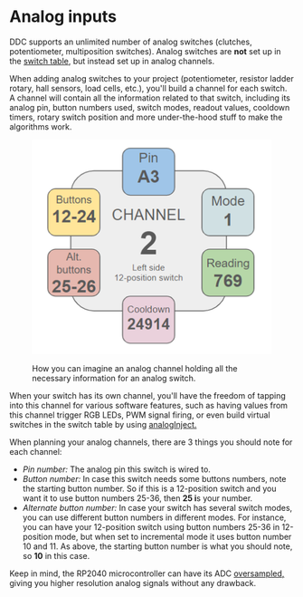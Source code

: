 # Analog inputs

DDC supports an unlimited number of analog switches (clutches, potentiometer, multiposition switches). Analog switches are **not** set up in the [switch table](../switch-inputs/matrix.md#planning-the-switch-table), but instead set up in analog channels.&#x20;

When adding analog switches to your project (potentiometer, resistor ladder rotary, hall sensors, load cells, etc.), you'll build a channel for each switch. A channel will contain all the information related to that switch, including its analog pin, button numbers used, switch modes, readout values, cooldown timers, rotary switch position and more under-the-hood stuff to make the algorithms work.&#x20;

<figure><img src="../../.gitbook/assets/image (12) (1).png" alt=""><figcaption><p>How you can imagine an analog channel holding all the necessary information for an analog switch.</p></figcaption></figure>

When your switch has its own channel, you'll have the freedom of tapping into this channel for various software features, such as having values from this channel trigger RGB LEDs, PWM signal firing, or even build virtual switches in the switch table by using [analogInject. ](../../3.-coding/advanced/analog-inject.md)

When planning your analog channels, there are 3 things you should note for each channel:

* _Pin number:_ The analog pin this switch is wired to.
* _Button number:_ In case this switch needs some buttons numbers, note the starting button number. So if this is a 12-position switch and you want it to use button numbers 25-36, then **25 i**s your number.
* _Alternate button number:_ In case your switch has several switch modes, you can use different button numbers in different modes. For instance, you can have your 12-position switch using button numbers 25-36 in 12-position mode, but when set to incremental mode it uses button number 10 and 11. As above, the starting button number is what you should note, so **10** in this case.

Keep in mind, the RP2040 microcontroller can have its ADC [oversampled,](../../3.-coding/essentials/dahldesignddc.ino.md#activate-oversampling) giving you higher resolution analog signals without any drawback.&#x20;
